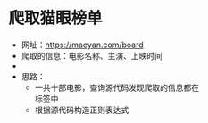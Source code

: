 # 爬取猫眼榜单
- 网址：https://maoyan.com/board
- 爬取的信息：电影名称、主演、上映时间
- 
- 思路：
  - 一共十部电影，查询源代码发现爬取的信息都在<dd></dd>标签中
  - 根据源代码构造正则表达式

